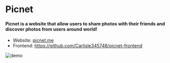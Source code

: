 # Picnet
#### Picnet is a website that allow users to share photos with their friends and discover photos from users around world!
- Website: [picnet.me](https://picnet.me)
- Frontend: https://github.com/Carlisle345748/picnet-frontend

<img src="https://d1mwzc9v8ocr0h.cloudfront.net/static/github-demo.jpeg" alt="demo">

